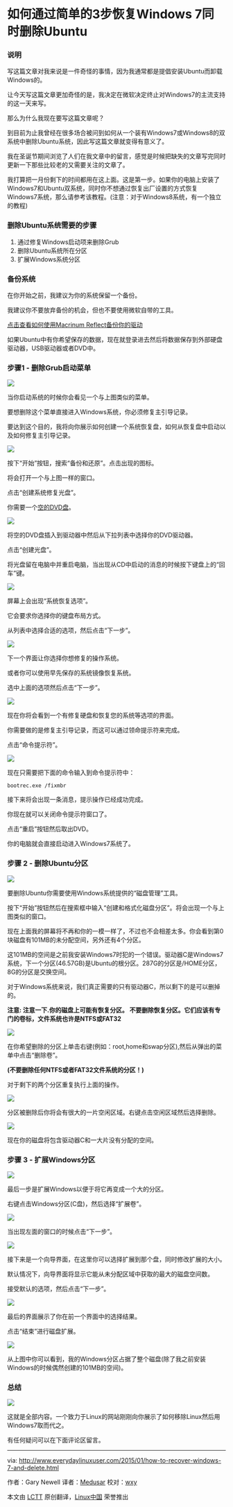 如何通过简单的3步恢复Windows 7同时删除Ubuntu
================================================================================
### 说明 ###

写这篇文章对我来说是一件奇怪的事情，因为我通常都是提倡安装Ubuntu而卸载Windows的。

让今天写这篇文章更加奇怪的是，我决定在微软决定终止对Windows7的主流支持的这一天来写。

那么为什么我现在要写这篇文章呢？

到目前为止我曾经在很多场合被问到如何从一个装有Windows7或Windows8的双系统中删除Ubuntu系统，因此写这篇文章就变得有意义了。

我在圣诞节期间浏览了人们在我文章中的留言，感觉是时候把缺失的文章写完同时更新一下那些比较老的又需要关注的文章了。

我打算把一月份剩下的时间都用在这上面。这是第一步。如果你的电脑上安装了Windows7和Ubuntu双系统，同时你不想通过恢复出厂设置的方式恢复Windows7系统，那么请参考该教程。(注意：对于Windows8系统，有一个独立的教程)

### 删除Ubuntu系统需要的步骤 ###

1. 通过修复Windows启动项来删除Grub
1. 删除Ubuntu系统所在分区
1. 扩展Windows系统分区

### 备份系统 ###

在你开始之前，我建议为你的系统保留一个备份。

我建议你不要放弃备份的机会，但也不要使用微软自带的工具。

[点击查看如何使用Macrinum Reflect备份你的驱动][1]

如果Ubuntu中有你希望保存的数据，现在就登录进去然后将数据保存到外部硬盘驱动器，USB驱动器或者DVD中。

### 步骤1 - 删除Grub启动菜单 ###

![](http://1.bp.blogspot.com/-arVqwMLpJRQ/VLWbHWkqYsI/AAAAAAAAHmw/kn3jDPOltX4/s1600/grubmenu.jpg)

当你启动系统的时候你会看见一个与上图类似的菜单。

要想删除这个菜单直接进入Windows系统，你必须修复主引导记录。

要达到这个目的，我将向你展示如何创建一个系统恢复盘，如何从恢复盘中启动以及如何修复主引导记录。

![](http://2.bp.blogspot.com/-ML2JnNc8OWY/VLWcAovwGNI/AAAAAAAAHm4/KH778_MkU7U/s1600/recoverywindow1.PNG)

按下“开始”按钮，搜索“备份和还原”。点击出现的图标。

将会打开一个与上图一样的窗口。

点击“创建系统修复光盘”。

你需要一个[空的DVD盘][2]。

![](http://2.bp.blogspot.com/-r0GUDZ4AAMI/VLWfJ0nuJLI/AAAAAAAAHnE/RloNqdXLLcY/s1600/recoverywindow2.PNG)

将空的DVD盘插入到驱动器中然后从下拉列表中选择你的DVD驱动器。

点击“创建光盘”。

将光盘留在电脑中并重启电脑，当出现从CD中启动的消息的时候按下键盘上的“回车”键。

![](http://2.bp.blogspot.com/-VPSD50bmk2E/VLWftBg7HxI/AAAAAAAAHnM/APVzvPg4rC0/s1600/recoveryoptionschooselanguage.jpg)

屏幕上会出现“系统恢复选项”。

它会要求你选择你的键盘布局方式。

从列表中选择合适的选项，然后点击“下一步”。

![](http://2.bp.blogspot.com/-klK4SihPv0E/VLWgLiPO1mI/AAAAAAAAHnU/DUgxH6N2SFE/s1600/RecoveryOptions.jpg)

下一个界面让你选择你想修复的操作系统。

或者你可以使用早先保存的系统镜像恢复系统。

选中上面的选项然后点击“下一步”。

![](http://2.bp.blogspot.com/-WOk-Unm6cCQ/VLWgvzoBgzI/AAAAAAAAHng/vfxm1jhW1Ms/s1600/RecoveryOptions2.jpg)

现在你将会看到一个有修复硬盘和恢复您的系统等选项的界面。

你需要做的是修复主引导记录，而这可以通过领命提示符来完成。

点击“命令提示符”。

![](http://4.bp.blogspot.com/-duT-EUC0yuo/VLWhHygCApI/AAAAAAAAHno/bO7UlouyR9M/s1600/FixMBR.jpg)

现在只需要把下面的命令输入到命令提示符中：

    bootrec.exe /fixmbr

接下来将会出现一条消息，提示操作已经成功完成。

你现在就可以关闭命令提示符窗口了。

点击“重启”按钮然后取出DVD。

你的电脑就会直接启动进入Windows7系统了。

### 步骤 2 - 删除Ubuntu分区 ###

![](http://4.bp.blogspot.com/-1OM0b3qBeHk/VLWh89gtgVI/AAAAAAAAHn0/ECHIARNCRp8/s1600/diskmanagement1.PNG)

要删除Ubuntu你需要使用Windows系统提供的“磁盘管理”工具。

按下“开始”按钮然后在搜索框中输入“创建和格式化磁盘分区”。将会出现一个与上图类似的窗口。

现在上面我的屏幕将不再和你的一模一样了，不过也不会相差太多。你会看到第0块磁盘有101MB的未分配空间，另外还有4个分区。

这101MB的空间是之前我安装Windows7时犯的一个错误。驱动器C是Windows7系统，下一个分区(46.57GB)是Ubuntu的根分区。287G的分区是/HOME分区，8G的分区是交换空间。

对于Windows系统来说，我们真正需要的只有驱动器C，所以剩下的是可以删掉的。

**注意: 注意一下.你的磁盘上可能有恢复分区。 不要删除恢复分区。它们应该有专门的卷标，文件系统也许是NTFS或FAT32**

![](http://3.bp.blogspot.com/-8YUE2p5Fj8Q/VLWlHXst6JI/AAAAAAAAHoQ/BJC57d9Nilg/s1600/deletevolume.png)

在你希望删除的分区上单击右键(例如：root,home和swap分区),然后从弹出的菜单中点击“删除卷”。

**(不要删除任何NTFS或者FAT32文件系统的分区！)**

对于剩下的两个分区重复执行上面的操作。

![](http://3.bp.blogspot.com/-IGbJLkc_soY/VLWk1Vh0XAI/AAAAAAAAHoA/v7TVFT0rC0E/s1600/diskmanagement2.PNG)

分区被删除后你将会有很大的一片空闲区域。右键点击空闲区域然后选择删除。

![](http://4.bp.blogspot.com/-2xUBkWHpnC4/VLWk9cYXGZI/AAAAAAAAHoI/8F2ANkorGeM/s1600/diskmanagement3.PNG)

现在你的磁盘将包含驱动器C和一大片没有分配的空间。

### 步骤 3 - 扩展Windows分区 ###

![](http://4.bp.blogspot.com/-pLV5L3CvQ1Y/VLWmh-5SKTI/AAAAAAAAHoc/7sJzITyvduo/s1600/diskmanagement4.png)

最后一步是扩展Windows以便于将它再变成一个大的分区。

右键点击Windows分区(C盘)，然后选择“扩展卷”。

![](http://1.bp.blogspot.com/-vgmw_N2WZWw/VLWm7i5oSxI/AAAAAAAAHok/k0q_gnIik9A/s1600/extendvolume1.PNG)

当出现左面的窗口的时候点击“下一步”。

![](http://3.bp.blogspot.com/-WLA86V-Au8g/VLWnTq5RpAI/AAAAAAAAHos/6vzjLNkrwRQ/s1600/extendvolume2.PNG)

接下来是一个向导界面，在这里你可以选择扩展到那个盘，同时修改扩展的大小。

默认情况下，向导界面将显示它能从未分配区域中获取的最大的磁盘空间数。

接受默认的选项，然后点击“下一步”。

![](http://4.bp.blogspot.com/-1rhTJvwem0k/VLWnvx7fWFI/AAAAAAAAHo0/D-4HA8E8y2c/s1600/extendvolume3.PNG)

最后的界面展示了你在前一个界面中的选择结果。

点击“结束”进行磁盘扩展。

![](http://2.bp.blogspot.com/-CpuLXSYyPKY/VLWoEGU3sCI/AAAAAAAAHo8/7o5G4W4b7zU/s1600/diskmanagement5.PNG)

从上图中你可以看到，我的Windows分区占据了整个磁盘(除了我之前安装Windows的时候偶然创建的101MB的空间)。

### 总结 ###

![](http://1.bp.blogspot.com/-h1Flo2aGFcI/VLWogr2zfMI/AAAAAAAAHpE/2ypTSgR8_iM/s1600/fullwindowsscreen.PNG)

这就是全部内容。一个致力于Linux的网站刚刚向你展示了如何移除Linux然后用Windows7取而代之。

有任何疑问可以在下面评论区留言。

--------------------------------------------------------------------------------

via: http://www.everydaylinuxuser.com/2015/01/how-to-recover-windows-7-and-delete.html

作者：Gary Newell
译者：[Medusar](https://github.com/Medusar)
校对：[wxy](https://github.com/wxy)

本文由 [LCTT](https://github.com/LCTT/TranslateProject) 原创翻译，[Linux中国](http://linux.cn/) 荣誉推出

[1]:http://linux.about.com/od/LinuxNewbieDesktopGuide/ss/Create-A-Recovery-Drive-For-All-Versions-Of-Windows.htm
[2]:http://www.amazon.co.uk/gp/product/B0006L2HTK/ref=as_li_qf_sp_asin_il_tl?ie=UTF8&camp=1634&creative=6738&creativeASIN=B0006L2HTK&linkCode=as2&tag=evelinuse-21&linkId=3R363EA63XB4Z3IL


